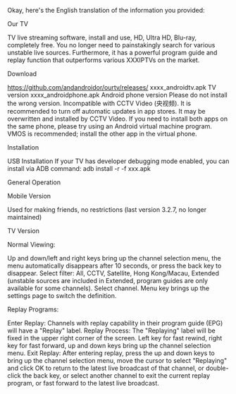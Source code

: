 Okay, here's the English translation of the information you provided:

Our TV

TV live streaming software, install and use, HD, Ultra HD, Blu-ray, completely free. You no longer need to painstakingly search for various unstable live sources. Furthermore, it has a powerful program guide and replay function that outperforms various XXXIPTVs on the market.

Download

https://github.com/andandroidor/ourtv/releases/
xxxx_androidtv.apk TV version
xxxx_androidphone.apk Android phone version
Please do not install the wrong version.
Incompatible with CCTV Video (央视频). It is recommended to turn off automatic updates in app stores. It may be overwritten and installed by CCTV Video.
If you need to install both apps on the same phone, please try using an Android virtual machine program. VMOS is recommended; install the other app in the virtual phone.

Installation

USB Installation
If your TV has developer debugging mode enabled, you can install via ADB command:
adb install -r -f xxx.apk

General Operation

Mobile Version

Used for making friends, no restrictions (last version 3.2.7, no longer maintained)

TV Version

Normal Viewing:

Up and down/left and right keys bring up the channel selection menu, the menu automatically disappears after 10 seconds, or press the back key to disappear.
Select filter: All, CCTV, Satellite, Hong Kong/Macau, Extended (unstable sources are included in Extended, program guides are only available for some channels).
Select channel.
Menu key brings up the settings page to switch the definition.

Replay Programs:

Enter Replay: Channels with replay capability in their program guide (EPG) will have a "Replay" label.
Replay Process: The "Replaying" label will be fixed in the upper right corner of the screen. Left key for fast rewind, right key for fast forward, up and down keys bring up the channel selection menu.
Exit Replay: After entering replay, press the up and down keys to bring up the channel selection menu, move the cursor to select "Replaying" and click OK to return to the latest live broadcast of that channel, or double-click the back key, or select another channel to exit the current replay program, or fast forward to the latest live broadcast.

